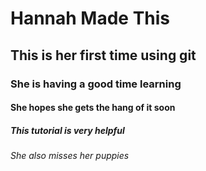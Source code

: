 # Hannah Made This
## This is her first time using git
### She is having a good time learning
#### She hopes she gets the hang of it soon
##### This tutorial is very helpful
###### She also misses her puppies

